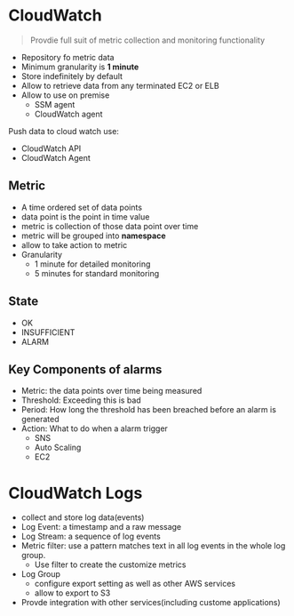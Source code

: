 # CloudWatch
> Provdie full suit of metric collection and monitoring functionality
* Repository fo metric data
* Minimum granularity is **1 minute**
* Store indefinitely by default
* Allow to retrieve data from any terminated EC2 or ELB
* Allow to use on premise
  * SSM agent
  * CloudWatch agent

Push data to cloud watch use: 
* CloudWatch API
* CloudWatch Agent

## Metric
* A time ordered set of data points
* data point is the point in time value
* metric is collection of those data point over time
* metric will be grouped into **namespace**
* allow to take action to metric
* Granularity
  * 1 minute for detailed monitoring
  * 5 minutes for standard monitoring

## State
* OK
* INSUFFICIENT
* ALARM

## Key Components of alarms
* Metric: the data points over time being measured
* Threshold: Exceeding this is bad
* Period: How long the threshold has been breached before an alarm is generated
* Action: What to do when a alarm trigger
  * SNS
  * Auto Scaling
  * EC2

# CloudWatch Logs
* collect and store log data(events)
* Log Event: a timestamp and a raw message
* Log Stream: a sequence of log events
* Metric filter: use a pattern matches text in all log events in the whole log group.
  * Use filter to create the customize metrics
* Log Group
  * configure export setting as well as other AWS services
  * allow to export to S3
* Provde integration with other services(including custome applications)
